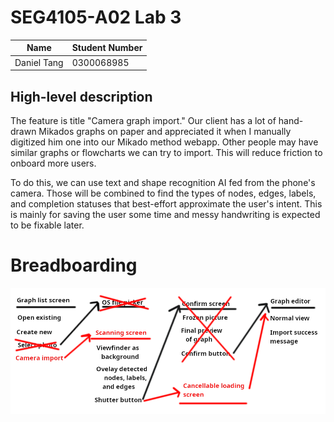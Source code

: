# SEG4105-A02 Lab 3

|Name|Student Number|
|---|---|
|Daniel Tang|0300068985|

## High-level description

The feature is title "Camera graph import." Our client has a lot of hand-drawn Mikados graphs on paper and appreciated it when I manually digitized him one into our Mikado method webapp. Other people may have similar graphs or flowcharts we can try to import. This will reduce friction to onboard more users.

To do this, we can use text and shape recognition AI fed from the phone's camera. Those will be combined to find the types of nodes, edges, labels, and completion statuses that best-effort approximate the user's intent. This is mainly for saving the user some time and messy handwriting is expected to be fixable later.

# Breadboarding

![Camera graph import breadboarding](./breadboarding.png)
